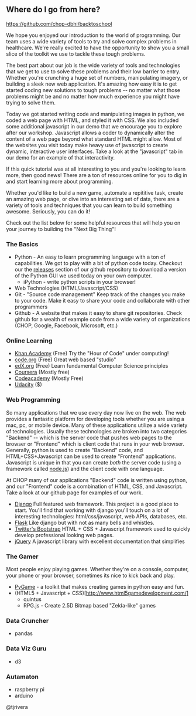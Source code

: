 Where do I go from here?
------------------------

https://github.com/chop-dbhi/backtoschool

We hope you enjoyed our introduction to the world of programming. Our team uses a wide variety of tools to try and solve complex problems in healthcare. We're really excited to have the opportunity to show you a small slice of the toolkit we use to tackle these tough problems.

The best part about our job is the wide variety of tools and technologies that we get to use to solve these problems and their low barrier to entry. Whether you're crunching a huge set of numbers, manipulating imagery, or building a sleek new web application. It's amazing how easy it is to get started coding new solutions to tough problems -- no matter what those problems might be and no matter how much experience you might have trying to solve them.

Today we got started writing code and manipulating images in python, we coded a web page with HTML, and styled it with CSS. We also included some additional javascript in our demo that we encourage you to explore after our workshop. Javascript allows a coder to dynamically alter the content of a web page beyond what standard HTML might allow. Most of the websites you visit today make heavy use of javascript to create dynamic, interactive user interfaces. Take a look at the "javascript" tab in our demo for an example of that interactivity.

If this quick tutorial was at all interesting to you and you're looking to learn more, then good news! There are a ton of resources online for you to dig in and start learning more about programming.

Whether you'd like to build a new game, automate a repititive task, create an amazing web page, or dive into an interesting set of data, there are a variety of tools and techniques that you can learn to build something awesome. Seriously, you can do it!

Check out the list below for some helpful resources that will help you on your journey to building the "Next Big Thing"!


### The Basics

* Python - An easy to learn programming language with a ton of capabilities. We got to play with a bit of python code today. Checkout our the [releases](https://github.com/chop-dbhi/backtoschool/releases) section of our github repository to download a version of the Python GUI we used today on your own computer.
  * iPython - write python scripts in your browser!
* Web Technologies (HTML/Javascript/CSS)
* Git - "Source code management" Keep track of the changes you make to your code. Make it easy to share your code and collaborate with other programmers
* Github - A website that makes it easy to share git repositories. Check github for a wealth of example code from a wide variety of organizations (CHOP, Google, Facebook, Microsoft, etc.)

### Online Learning

* [Khan Academy](https://www.khanacademy.org/) (Free) Try the "Hour of Code" under computing!
* [code.org](http://code.org/) (Free) Great web based "studio"
* [edX.org](http://edX.org) (Free) Learn fundamental Computer Science principles
* [Coursera](http://coursera.org) (Mostly free)
* [Codeacademy](http://www.codeacademy.com) (Mostly Free)
* [Udacity](http://www.udacity.com) ($)

### Web Programming
So many applications that we use every day now live on the web. The web provides a fantastic platform for developing tools whether you are using a mac, pc, or mobile device. Many of these applications utilize a wide variety of technologies. Usually these technologies are broken into two categories "Backend" -- which is the server code that pushes web pages to the browser or "Frontend" which is client code that runs in your web browser. Generally, python is used to create "Backend" code, and HTML+CSS+Javascript can be used to create "Frontend" applications. Javascript is unique in that you can create *both* the server code (using a framework called [node.js](https://nodejs.org)) and the client code with one language.

At CHOP many of our applications "Backend" code is written using python, and our "Frontend" code is a combination of HTML, CSS, and Javascript. Take a look at our github page for examples of our work.

* [Django](http://djangoproject.com) Full featured web framework. This project is a good place to start. You'll find that working with django you'll touch on a lot of interesting technologies: html/css/javascript, web APIs, databases, etc.
* [Flask](http://flask.pocoo.org) Like django but with not as many bells and whistles.
* [Twitter's Bootstrap](http://getbootstrap.com) HTML + CSS + Javascript framework used to quickly develop professional looking web pages.
* [jQuery](http://jquery.com) A javascript library with excellent documentation that simplifies

### The Gamer
Most people enjoy playing games. Whether they're on a console, computer, your phone or your browser, sometimes its nice to kick back and play.


* [PyGame](http://pygame.org) - a toolkit that makes creating games in python easy and fun.
* (HTML5 + Javascript + CSS)[http://www.html5gamedevelopment.com/]
  * quintus
  * RPG.js - Create 2.5D Bitmap based "Zelda-like" games

### Data Cruncher

 * pandas

### Data Viz Guru

* d3

### Autamaton

* raspberry pi
* arduino


@tjrivera

